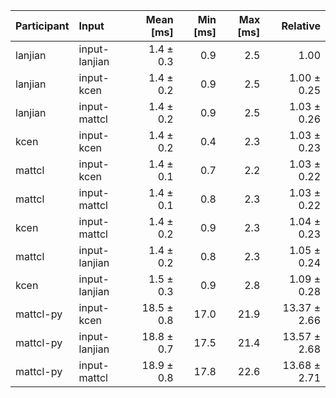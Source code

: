 | Participant | Input | Mean [ms] | Min [ms] | Max [ms] | Relative |
|:---|:---|---:|---:|---:|---:|
| lanjian | input-lanjian | 1.4 ± 0.3 | 0.9 | 2.5 | 1.00 |
| lanjian | input-kcen | 1.4 ± 0.2 | 0.9 | 2.5 | 1.00 ± 0.25 |
| lanjian | input-mattcl | 1.4 ± 0.2 | 0.9 | 2.5 | 1.03 ± 0.26 |
| kcen | input-kcen | 1.4 ± 0.2 | 0.4 | 2.3 | 1.03 ± 0.23 |
| mattcl | input-kcen | 1.4 ± 0.1 | 0.7 | 2.2 | 1.03 ± 0.22 |
| mattcl | input-mattcl | 1.4 ± 0.1 | 0.8 | 2.3 | 1.03 ± 0.22 |
| kcen | input-mattcl | 1.4 ± 0.2 | 0.9 | 2.3 | 1.04 ± 0.23 |
| mattcl | input-lanjian | 1.4 ± 0.2 | 0.8 | 2.3 | 1.05 ± 0.24 |
| kcen | input-lanjian | 1.5 ± 0.3 | 0.9 | 2.8 | 1.09 ± 0.28 |
| mattcl-py | input-kcen | 18.5 ± 0.8 | 17.0 | 21.9 | 13.37 ± 2.66 |
| mattcl-py | input-lanjian | 18.8 ± 0.7 | 17.5 | 21.4 | 13.57 ± 2.68 |
| mattcl-py | input-mattcl | 18.9 ± 0.8 | 17.8 | 22.6 | 13.68 ± 2.71 |
